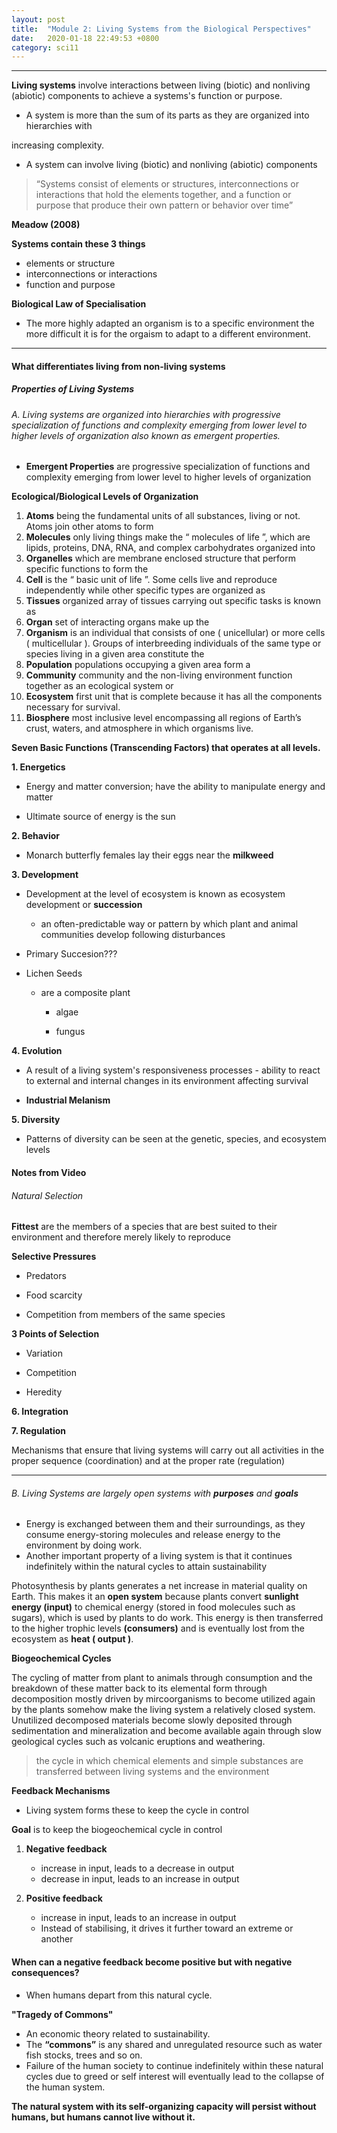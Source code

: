 ```yaml
---
layout: post
title:  "Module 2: Living Systems from the Biological Perspectives"
date:   2020-01-18 22:49:53 +0800
category: sci11
---
```

------
**Living systems** involve interactions between living (biotic) and nonliving (abiotic) components to achieve a systems's function or purpose.

* A system is more than the sum of its parts as they are organized into hierarchies with

 increasing complexity.

* A system can involve living (biotic) and nonliving (abiotic) components

  

> “Systems consist of elements or structures, interconnections or interactions that hold the elements together, and a function or purpose that produce their own pattern or behavior over time”

**Meadow (2008)**

**Systems contain these 3 things**

* elements or structure
* interconnections or interactions
* function and purpose





**Biological Law of Specialisation**

* The more highly adapted an organism is to a specific environment the more difficult it is for the orgaism to adapt to a different environment.

***

#### What differentiates living from non-living systems

##### Properties of Living Systems

###### A. Living systems are organized into hierarchies with progressive specialization of functions and complexity emerging from lower level to higher levels of organization also known as emergent properties.

* **Emergent Properties** are progressive specialization of functions and complexity emerging from lower level to higher levels of organization



**Ecological/Biological Levels of Organization**

1. **Atoms** being the fundamental units of all substances, living or not. Atoms join other atoms to form
2. **Molecules** only living things make the “ molecules of life ”, which are lipids, proteins, DNA, RNA, and complex carbohydrates organized into 
3. **Organelles** which are membrane enclosed structure that perform specific functions to form the
4. **Cell** is the “ basic unit of life ”. Some cells live and reproduce independently while other specific types are organized as
5. **Tissues** organized array of tissues carrying out specific tasks is known as
6. **Organ** set of interacting organs make up the
7. **Organism** is an individual that consists of one ( unicellular) or more cells ( multicellular ). Groups of interbreeding individuals of the same type or species living in a given area constitute the
8. **Population** populations occupying a given area form a
9. **Community** community and the non-living environment function together as an ecological system or
10. **Ecosystem** first unit that is complete because it has all the components necessary for survival.
11. **Biosphere** most inclusive level encompassing all regions of Earth’s crust, waters, and atmosphere in which organisms live.



**Seven Basic Functions (Transcending Factors)  that operates at all levels.**

**1. Energetics**

* Energy and matter conversion; have the ability to manipulate energy and matter

* Ultimate source of energy is the sun

  

**2. Behavior**

* Monarch butterfly females lay their eggs near the **milkweed**

  

**3. Development**

* Development at the level of ecosystem is known as ecosystem development or **succession**

  * an often-predictable way or pattern by which plant and animal communities develop following disturbances

* Primary Succesion???

* Lichen Seeds

  * are a composite plant

    * algae

    * fungus

      

**4. Evolution**

* A result of a living system's responsiveness processes - ability to react to external and internal changes in its environment affecting survival

* **Industrial Melanism**

  

**5. Diversity**

* Patterns of diversity can be seen at the genetic, species, and ecosystem levels

  

#### Notes from Video

###### Natural Selection

**Fittest** are the members of a species that are best suited to their environment and therefore merely likely to reproduce



**Selective Pressures**

* Predators

* Food scarcity

* Competition from members of the same species

  

**3 Points of Selection**

* Variation

* Competition

* Heredity

  

**6. Integration**

**7. Regulation**

Mechanisms that ensure that living systems will carry out all activities in the proper sequence (coordination) and at the proper rate (regulation)



***

###### B. Living Systems are largely open systems with **purposes** and **goals**

* Energy is exchanged between them and their surroundings, as they consume energy-storing molecules and release energy to the environment by doing work.
* Another important property of a living system is that it continues indefinitely within the natural cycles to attain sustainability



Photosynthesis by plants generates a net increase in material quality on Earth. This makes it an **open system** because plants convert **sunlight energy (input)** to chemical energy (stored in food molecules such as sugars), which is used by plants to do work. This energy is then transferred to the higher trophic levels **(consumers)** and is eventually lost from the ecosystem as **heat ( output )**.



**Biogeochemical Cycles**

The cycling of matter from plant to animals through consumption and the breakdown of these matter back to its elemental form through decomposition mostly driven by mircoorganisms to become utilized again by the plants somehow make the living system a relatively closed system. Unutilized decomposed materials become slowly deposited through sedimentation and mineralization and become available again through slow geological cycles such as volcanic eruptions and weathering.

> the cycle in which chemical elements and simple substances are transferred between living systems and the environment



**Feedback Mechanisms**

* Living system forms these to keep the cycle in control

**Goal** is to keep the biogeochemical cycle in control

1. **Negative feedback**

   * increase in input, leads to a decrease in output
   * decrease in input, leads to an increase in output

   

2. **Positive feedback**

   * increase in input, leads to an increase in output
   * Instead of stabilising, it drives it further toward an extreme or another



#### When can a negative feedback become positive but with negative consequences?

* When humans depart from this natural cycle.

  

**"Tragedy of Commons"**

* An economic theory related to sustainability.
* The **“commons”** is any shared and unregulated resource such as water fish stocks, trees and so on.
* Failure of the human society to continue indefinitely within these natural cycles due to greed or self interest will eventually lead to the collapse of the human system.



**The natural system with its self-organizing capacity will persist without humans, but humans cannot live without it.**